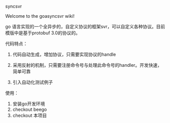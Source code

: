 syncsvr


Welcome to the goasyncsvr wiki!

go 语言实现的一个全异步的，自定义协议的框架svr，可以自定义各种协议。目前模版中是基于protobuf 3.0的协议的。

代码特点：
1. 代码自动生成，增加协议，只需要实现协议的handle

2. 采用反射的机制，只需要注册命令号与处理此命令号的handler。开发快速，简单可靠

3. 引入自动化测试例子

使用：
1. 安装go开发环境
2. checkout beego
3. checkout 本项目

